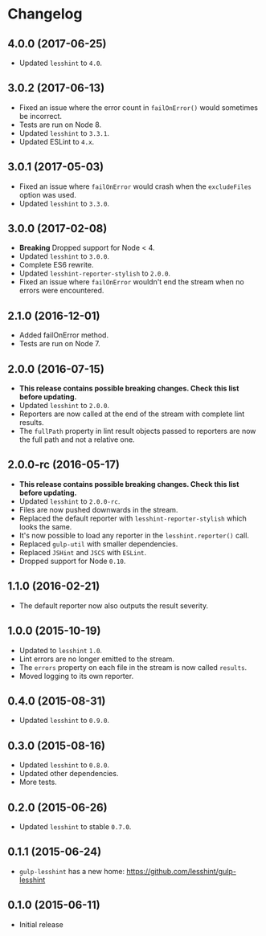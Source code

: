 # Changelog
## 4.0.0 (2017-06-25)
* Updated `lesshint` to `4.0`.

## 3.0.2 (2017-06-13)
* Fixed an issue where the error count in `failOnError()` would sometimes be incorrect.
* Tests are run on Node 8.
* Updated `lesshint` to `3.3.1`.
* Updated ESLint to `4.x`.

## 3.0.1 (2017-05-03)
* Fixed an issue where `failOnError` would crash when the `excludeFiles` option was used.
* Updated `lesshint` to `3.3.0`.

## 3.0.0 (2017-02-08)
* **Breaking** Dropped support for Node < 4.
* Updated `lesshint` to `3.0.0`.
* Complete ES6 rewrite.
* Updated `lesshint-reporter-stylish` to `2.0.0`.
* Fixed an issue where `failOnError` wouldn't end the stream when no errors were encountered.

## 2.1.0 (2016-12-01)
* Added failOnError method.
* Tests are run on Node 7.

## 2.0.0 (2016-07-15)
* **This release contains possible breaking changes. Check this list before updating.**
* Updated `lesshint` to `2.0.0`.
* Reporters are now called at the end of the stream with complete lint results.
* The `fullPath` property in lint result objects passed to reporters are now the full path and not a relative one.

## 2.0.0-rc (2016-05-17)
* **This release contains possible breaking changes. Check this list before updating.**
* Updated `lesshint` to `2.0.0-rc`.
* Files are now pushed downwards in the stream.
* Replaced the default reporter with `lesshint-reporter-stylish` which looks the same.
* It's now possible to load any reporter in the `lesshint.reporter()` call.
* Replaced `gulp-util` with smaller dependencies.
* Replaced `JSHint` and `JSCS` with `ESLint`.
* Dropped support for Node `0.10`.

## 1.1.0 (2016-02-21)
* The default reporter now also outputs the result severity.

## 1.0.0 (2015-10-19)
* Updated to `lesshint` `1.0`.
* Lint errors are no longer emitted to the stream.
* The `errors` property on each file in the stream is now called `results`.
* Moved logging to its own reporter.

## 0.4.0 (2015-08-31)
* Updated `lesshint` to `0.9.0`.

## 0.3.0 (2015-08-16)
* Updated `lesshint` to `0.8.0`.
* Updated other dependencies.
* More tests.

## 0.2.0 (2015-06-26)
* Updated `lesshint` to stable `0.7.0`.

## 0.1.1 (2015-06-24)
* `gulp-lesshint` has a new home: https://github.com/lesshint/gulp-lesshint

## 0.1.0 (2015-06-11)
* Initial release
